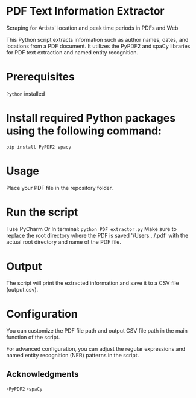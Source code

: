 # PDF Text Information Extractor
Scraping for Artists' location and peak time periods in PDFs and Web

This Python script extracts information such as author names, dates, and locations from a PDF document. It utilizes the PyPDF2 and spaCy libraries for PDF text extraction and named entity recognition.

# Prerequisites
`Python` installed
# Install required Python packages using the following command:
```pip install PyPDF2 spacy```
# Usage
Place your PDF file in the repository folder.

# Run the script  
I use PyCharm
Or In terminal:
```python PDF extractor.py```
Make sure to replace the root directory where the PDF is saved '/Users.../.pdf' with the actual root directory and name of the PDF file.

# Output 
The script will print the extracted information and save it to a CSV file (output.csv).

# Configuration
You can customize the PDF file path and output CSV file path in the main function of the script.

For advanced configuration, you can adjust the regular expressions and named entity recognition (NER) patterns in the script.

## Acknowledgments

-`PyPDF2`
-`spaCy`

